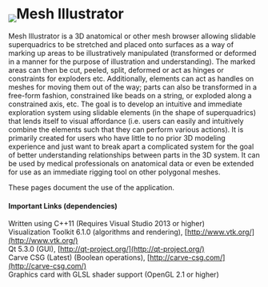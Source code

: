 # <img src="https://raw2.github.com/eternallite/MeshIllustrator/superquadrics/about_orig.png" valign="bottom" />Mesh Illustrator  

Mesh Illustrator is a 3D anatomical or other mesh browser allowing slidable superquadrics to be stretched 
and placed onto surfaces as a way of marking up areas to be illustratively manipulated 
(transformed or deformed in a manner for the purpose of illustration and understanding). The marked areas can 
then be cut, peeled, split, deformed or act as hinges or constraints for exploders etc. Additionally, elements can 
act as handles on meshes for moving them out of the way; parts can also be transformed in a free-form fashion, 
constrained like beads on a string, or exploded along a constrained axis, etc. The goal is to develop an 
intuitive and immediate exploration system using slidable elements (in the shape of superquadrics) that 
lends itself to visual affordance (i.e. users can easily and intuitively combine the elements such that 
they can perform various actions). It is primarily created for users who have little to no prior 3D modeling 
experience and just want to break apart a complicated system for the goal of better understanding relationships 
between parts in the 3D system. It can be used by medical professionals on anatomical data or even be extended 
for use as an immediate rigging tool on other polygonal meshes.

These pages document the use of the application.



#### Important Links (dependencies)

Written using C++11 (Requires Visual Studio 2013 or higher) <br />
Visualization Toolkit 6.1.0 (algorithms and rendering), [http://www.vtk.org/](http://www.vtk.org/) <br />
Qt 5.3.0 (GUI), [http://qt-project.org/](http://qt-project.org/) <br />
Carve CSG (Latest) (Boolean operations), [http://carve-csg.com/](http://carve-csg.com/) <br />
Graphics card with GLSL shader support (OpenGL 2.1 or higher)